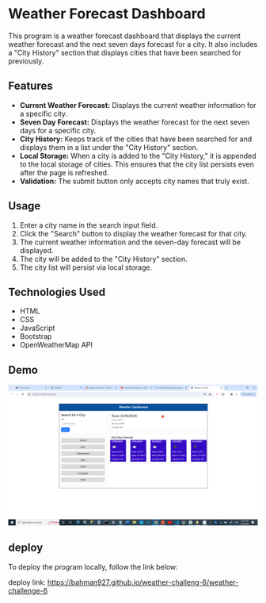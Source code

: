 # Weather Forecast Dashboard

This program is a weather forecast dashboard that displays the current weather forecast and the next seven days forecast for a city. It also includes a "City History" section that displays cities that have been searched for previously.

## Features

- **Current Weather Forecast:** Displays the current weather information for a specific city.
- **Seven Day Forecast:** Displays the weather forecast for the next seven days for a specific city.
- **City History:** Keeps track of the cities that have been searched for and displays them in a list under the "City History" section.
- **Local Storage:** When a city is added to the "City History," it is appended to the local storage of cities. This ensures that the city list persists even after the page is refreshed.
- **Validation:** The submit button only accepts city names that truly exist. 

## Usage

1. Enter a city name in the search input field.
2. Click the "Search" button to display the weather forecast for that city.
3. The current weather information and the seven-day forecast will be displayed.
4. The city will be added to the "City History" section.
5. The city list will persist via local storage.

## Technologies Used

- HTML
- CSS
- JavaScript
- Bootstrap
- OpenWeatherMap API

## Demo

![](images/Screenshot.png)

## deploy

To deploy the program locally, follow the link below:

deploy link: https://bahman927.github.io/weather-challeng-6/weather-challenge-6
